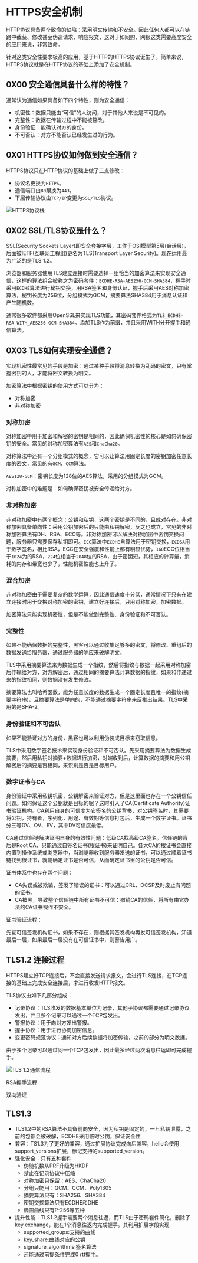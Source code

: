 # HTTPS安全机制

HTTP协议具备两个致命的缺陷：采用明文传输和不安全。因此任何人都可以在链路中截获、修改甚至伪造请求、响应报文，这对于如网购、网银这类需要高度安全的应用来说，非常致命。

针对这类安全性要求极高的应用，基于HTTP的HTTPS协议诞生了，简单来说，HTTPS协议就是在HTTP协议的基础上添加了安全机制。

## 0X00 安全通信具备什么样的特性？

通常认为通信如果具备如下四个特性，则为安全通信：

- 机密性：数据只能由“可信”的人访问，对于其他人来说是不可见的。
- 完整性：数据在传输过程中不能被篡改。
- 身份验证：能确认对方的身份。
- 不可否认：对方不能否认已经发生过的行为。

## 0X01 HTTPS协议如何做到安全通信？

HTTPS协议只在HTTP协议的基础上做了三点修改：

- 协议名更换为`HTTPS`。
- 通信端口由`80`跟换为`443`。
- 下层传输协议由`TCP/IP`变更为`SSL/TLS`协议。

![HTTPS协议栈]()

## 0X02 SSL/TLS协议是什么？

SSL(Security Sockets Layer)即安全套接字层，工作于OSI模型第5层(会话层)，后面被IETF(互联网工程组)更名为TLS(Transport Layer Security)。现在运用最为广泛的是TLS 1.2。

浏览器和服务器使用TLS建立连接时需要选择一组恰当的加密算法来实现安全通信，这样的算法组合被称之为密码套件：`ECDHE-RSA-AES256-GCM-SHA384`，握手时采用`ECDHE`算法进行秘钥交换，用RSA签名和身份认证，握手后采用AES对称加密算法，秘钥长度为256位，分组模式为GCM，摘要算法SHA384用于消息认证和产生随机数。

通常很多软件都采用OpenSSL来实现TLS功能，其密码套件格式为`TLS_ECDHE-RSA-WITH_AES256-GCM-SHA384`。添加TLS作为前缀，并且采用WITH分开握手和通信算法。

## 0X03 TLS如何实现安全通信？

实现机密性最常见的手段是加密：通过某种手段将消息转换为乱码的密文，只有掌握密钥的人，才能将密文转换为明文。

加密算法中根据密钥的使用方式可以分为：

- 对称加密
- 非对称加密

### 对称加密

对称加密中用于加密和解密的密钥是相同的，因此确保机密性的核心是如何确保密钥的安全。常见的对称加密算法有`AES`和`ChaCha20`。

对称算法中还有一个分组模式的概念，它可以让算法用固定长度的密钥加密任意长度的密文，常见的有`GCM`、`CCM`算法。

`AES128-GCM`：密钥长度为128位的AES算法，采用的分组模式为GCM。

对称加密中的难题是：如何确保密钥被安全传递给对方。

### 非对称加密

非对称加密中有两个概念：公钥和私钥，这两个密钥是不同的，且成对存在。非对称加密具备单向性：采用公钥加密后的只能由私钥解密，反之也成立，常见的非对称加密算法有DH、RSA、ECC等。非对称加密可以解决对称加密中密钥交换问题，服务器只需要保存私钥即可。`ECC`算法中`ECDHE`自算法用于密钥交换，`ECDSA`用于数字签名，相比RSA，ECC在安全强度和性能上都有明显优势，`160`ECC位相当于`1024`为的RSA，`224`位相当于`2048`位的RSA，由于密钥短，其相应的计算量，消耗的内存和带宽也少了，性能机密性能也上升了。

### 混合加密

非对称加密由于需要复杂的数学运算，因此通信速度十分低，通常情况下只有在建立连接时用于交换对称加密的密钥，建立好连接后，只用对称加密，加密数据。



加密算法只能实现机密性，但是不能做到完整性、身份验证和不可否认。

### 完整性

如果不能确保数据的完整性，黑客可以通过收集足够多的密文，将修改、重组后的数据发送给服务器，通过服务器的响应来破解明文。

TLS中采用摘要算法来为数据生成一个指纹，然后将指纹与数据一起采用对称加密后传输给对方，对方解密后，通过相同的摘要算法计算数据的指纹，如果和传递过来的指纹相同，则数据没有发生修改。

摘要算法也叫哈希函数，能为任意长度的数据生成一个固定长度且唯一的指纹(摘要字符串)，且摘要算法是单向的，不能通过摘要字符串来反推出结果。TLS中采用的是SHA-2。

### 身份验证和不可否认

如果不能验证对方的身份，黑客也可以利用伪装成目标来窃取信息。

TLS中采用数字签名技术来实现身份验证和不可否认。先采用摘要算法为数据生成摘要，然后用私钥对摘要+数据进行加密，对端收到后，计算数据的摘要和用公钥解密后的摘要是否相同，来识别是否是目标用户。

### 数字证书与CA

身份验证中采用私钥机密，公钥解密来验证对方，但是这里面也存在一个公钥信任问题。如何保证这个公钥就是目标的呢？这时引入了CA(Certificate Authority)证书验证机构。CA利用自身的可信度为它签名的公钥背书，对公钥签名时，其需要将公钥，持有者，序列化，用途、有效期等信息打包后，生成一个数字证书。证书分三等DV、OV、EV，其中DV可信度最低。

CA通过信任链解决证明自身的有效性问题：低级CA找高级CA签名。信任链的背后是Root CA，只能通过自签名证书(根证书)来证明自己。各大CA的根证书会直接内置到操作系统或浏览器中，当浏览器收到服务器发送的证书，可以通过顺着证书链找到根证书，就能确定证书是否可信，从而确定证书里的公钥是否可信。

证书体系中也存在两个问题：

- CA失误或被欺骗，签发了错误的证书：可以通过CRL、OCSP及时废止有问题的证书。
- CA被黑，导致整个信任链中所有证书不可信：撤销CA的信任，将所有由它办法的CA证书视作不安全。

证书验证流程：

先查可信签发机构证书，如果不存在，则根据其签发机构再发可信签发机构，知道最后一层，如果最后一层没有在可信证书中，则警告用户。

## TLS1.2 连接过程

HTTPS建立好TCP连接后，不会直接发送请求报文，会进行TLS连接，在TCP连接的基础上完成安全连接后，才进行收发HTTP报文。

TLS协议由如下几部分组成：

- 记录协议：TLS收发的数据基本单位为记录，其他子协议都需要通过记录协议发出，并且多个记录可以通过一个TCP包发出。
- 警报协议：用于向对方发出警报。
- 握手协议：用于进行协商加密信息。
- 变更密码规范协议：通知对方后续数据将加密传输，之前的部分为明文数据。

由于多个记录可以通过同一个TCP包发出，因此最多经过两次消息往返即可完成握手。

![TLS 1.2通信流程]()

RSA握手流程

双向验证

## TLS1.3
- TLS1.2中的RSA算法不具备前向安全，因为私钥是固定的，一旦私钥泄露，之前的包都会被破解，ECDHE采用临时公钥，保证安全性
- 兼容：TS1.3为了更好的兼容，通过扩展协议完成向后兼容，hello会使用support_versions扩展，标记支持的supported_version。
- 强化安全：只有五种套件
  - 伪随机数从PRF升级为HKDF
  - 禁止在记录协议中压缩
  - 对称加密只保留：AES、ChaCha20
  - 分组只能用：GCM、CCM、Poly1305
  - 摘要算法只有：SHA256、SHA384
  - 密钥交换算法只有ECDHE和DHE
  - 椭圆曲线只有P-256等五种
- 提升性能：TLS1.2握手需要两个消息往返，而TLS由于密码套件简化，删除了key exchange，能在1个消息往返内完成握手。其利用扩展字段实现
  - supported_groups:支持的曲线
  - key_share:曲线对应的公钥
  - signature_algorithms:签名算法
  - 还能通过前提条件完成0 rtt握手。
